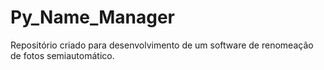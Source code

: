 # Py_Name_Manager
 Repositório criado para desenvolvimento de um software de renomeação de fotos semiautomático.
